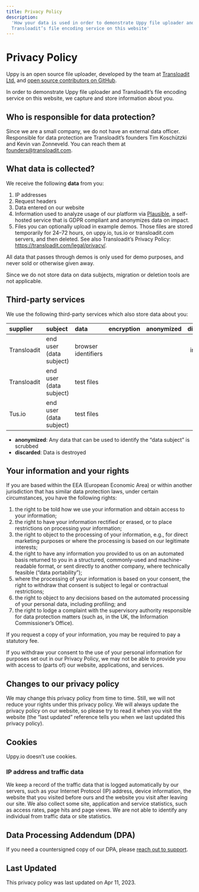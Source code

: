 ```yaml
---
title: Privacy Policy
description:
  'How your data is used in order to demonstrate Uppy file uploader and
  Transloadit’s file encoding service on this website'
---
```


<!--retext-simplify disable-->

# Privacy Policy

Uppy is an open source file uploader, developed by the team at
[Transloadit Ltd.](https://transloadit.com) and
[open source contributors on GitHub](https://github.com/transloadit/uppy/graphs/contributors).

In order to demonstrate Uppy file uploader and Transloadit’s file encoding
service on this website, we capture and store information about you.

## Who is responsible for data protection?

Since we are a small company, we do not have an external data officer. 
Responsible for data protection are Transloadit’s founders Tim Koschützki and Kevin van Zonneveld. 
You can reach them at [founders@transloadit.com](mailto:founders@transloadit.com).

## What data is collected?

We receive the following **data** from you:

1. IP addresses
2. Request headers
3. Data entered on our website
4. Information used to analyze usage of our platform via [Plausible](https://plausible.io), a self-hosted service that is GDPR compliant and anonymizes data on impact.
5. Files you can optionally upload in example demos. Those files are stored
   temporarily for 24–72 hours, on uppy.io, tus.io or transloadit.com servers,
   and then deleted. See also Transloadit’s Privacy Policy:
   <https://transloadit.com/legal/privacy/>.

All data that passes through demos is only used for demo purposes, and never
sold or otherwise given away.

Since we do not store data on data subjects, migration or deletion tools are not
applicable.

## Third-party services

We use the following third-party services which also store data about you:

<div class="table-responsive">

| supplier         | subject                 | data                | encryption | anonymized | discarded |
| :--------------- | :---------------------- | :------------------ | :--------: | :--------: | :-------: |
| Transloadit      | end user (data subject) | browser identifiers |            |            | instantly |
| Transloadit      | end user (data subject) | test files          |            |            |   >24h    |
| Tus.io           | end user (data subject) | test files          |            |            |   >72h    |

</div>

- **anonymized**: Any data that can be used to identify the “data subject” is
  scrubbed
- **discarded**: Data is destroyed

## Your information and your rights

If you are based within the EEA (European Economic Area) or within another
jurisdiction that has similar data protection laws, under certain circumstances,
you have the following rights:

1. the right to be told how we use your information and obtain access to your
   information;
2. the right to have your information rectified or erased, or to place
   restrictions on processing your information;
3. the right to object to the processing of your information, e.g., for direct
   marketing purposes or where the processing is based on our legitimate
   interests;
4. the right to have any information you provided to us on an automated basis
   returned to you in a structured, commonly-used and machine-readable format,
   or sent directly to another company, where technically feasible (“data
   portability”);
5. where the processing of your information is based on your consent, the right
   to withdraw that consent is subject to legal or contractual restrictions;
6. the right to object to any decisions based on the automated processing of
   your personal data, including profiling; and
7. the right to lodge a complaint with the supervisory authority responsible for
   data protection matters (such as, in the UK, the Information Commissioner’s
   Office).

If you request a copy of your information, you may be required to pay a
statutory fee.

If you withdraw your consent to the use of your personal information for
purposes set out in our Privacy Policy, we may not be able to provide you with
access to (parts of) our website, applications, and services.

## Changes to our privacy policy

We may change this privacy policy from time to time. Still, we will not reduce
your rights under this privacy policy. We will always update the privacy policy
on our website, so please try to read it when you visit the website (the “last
updated” reference tells you when we last updated this privacy policy).

## Cookies

Uppy.io doesn’t use cookies.

### IP address and traffic data

We keep a record of the traffic data that is logged automatically by our
servers, such as your Internet Protocol (IP) address, device information, the
website that you visited before ours and the website you visit after leaving our
site. We also collect some site, application and service statistics, such as
access rates, page hits and page views. We are not able to identify any
individual from traffic data or site statistics.

## Data Processing Addendum (DPA)

If you need a countersigned copy of our DPA, please
<a href="mailto:hello@transloadit.com?subject=I+request+a+countersigned+copy+of+your+DPA" onclick="Intercom('showNewMessage', 'Hi, I\'d like to request a countersigned copy of your DPA'); return false;">reach
out to support</a>.

## Last Updated

This privacy policy was last updated on Apr 11, 2023.
